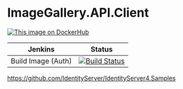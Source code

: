# ImageGallery.API.Client

[![This image on DockerHub](https://img.shields.io/docker/pulls/stuartshay/imagegallery-api-client.svg)](https://hub.docker.com/r/stuartshay/imagegallery-api-client/)


 Jenkins | Status  
------------ | -------------
Build Image (Auth) | [![Build Status](https://jenkins.navigatorglass.com/buildStatus/icon?job=ImageGallery-API/ImageGallery-API-Client)](https://jenkins.navigatorglass.com/job/ImageGallery-API/job/ImageGallery-API-Client/)


https://github.com/IdentityServer/IdentityServer4.Samples
